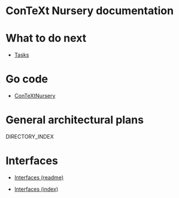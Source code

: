 <header><title>ConTeXt Nursery documentation</title></header>

# ConTeXt Nursery documentation

# What to do next

- [Tasks](tasks/index.md)

# Go code

- [ConTeXtNursery](http://LOCAL_IP_ADDRESS:6061/pkg/github.com/diSimplex/ConTeXtNursery/)

# General architectural plans

DIRECTORY_INDEX

# Interfaces

- [Interfaces (readme)](interfaces/Readme.md)

- [Interfaces (index)](interfaces/index.md)

